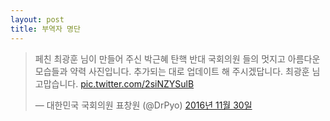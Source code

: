 ```yaml
---
layout: post
title: 부역자 명단
---
```


<blockquote class="twitter-tweet" data-lang="ko"><p lang="ko" dir="ltr">페친 최광훈 님이 만들어 주신 박근혜 탄핵 반대 국회의원 들의 멋지고 아름다운 모습들과 약력 사진입니다. 추가되는 대로 업데이트 해 주시겠답니다. 최광훈 님 고맙습니다. <a href="https://t.co/2siNZYSulB">pic.twitter.com/2siNZYSulB</a></p>&mdash; 대한민국 국회의원 표창원 (@DrPyo) <a href="https://twitter.com/DrPyo/status/803816881207451649">2016년 11월 30일</a></blockquote>
<script async src="//platform.twitter.com/widgets.js" charset="utf-8"></script>
